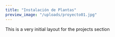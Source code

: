 ```yaml
---
title: "Instalación de Plantas"
preview_image: "/uploads/proyecto01.jpg"
---
```


This is a very initial layout for the projects section
